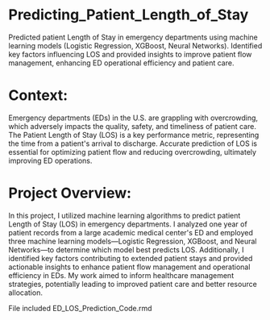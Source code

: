 # Predicting_Patient_Length_of_Stay
Predicted patient Length of Stay in emergency departments using machine learning models (Logistic Regression, XGBoost, Neural Networks). Identified key factors influencing LOS and provided insights to improve patient flow management, enhancing ED operational efficiency and patient care.

# Context:
Emergency departments (EDs) in the U.S. are grappling with overcrowding, which adversely impacts the quality, safety, and timeliness of patient care. The Patient Length of Stay (LOS) is a key performance metric, representing the time from a patient's arrival to discharge. Accurate prediction of LOS is essential for optimizing patient flow and reducing overcrowding, ultimately improving ED operations.

# Project Overview:
In this project, I utilized machine learning algorithms to predict patient Length of Stay (LOS) in emergency departments. I analyzed one year of patient records from a large academic medical center's ED and employed three machine learning models—Logistic Regression, XGBoost, and Neural Networks—to determine which model best predicts LOS. Additionally, I identified key factors contributing to extended patient stays and provided actionable insights to enhance patient flow management and operational efficiency in EDs. My work aimed to inform healthcare management strategies, potentially leading to improved patient care and better resource allocation.


File included ED_LOS_Prediction_Code.rmd
